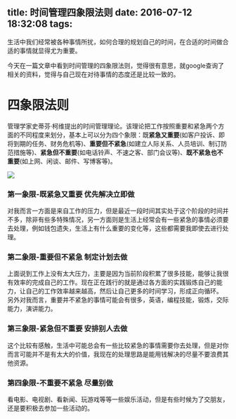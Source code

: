 title: 时间管理四象限法则
date: 2016-07-12 18:32:08
tags:
---

生活中我们经常被各种事情所扰，如何合理的规划自己的时间，在合适的时间做合适的事情就显得尤为重要。

今天在一篇文章中看到时间管理的四象限法则，觉得很有意思，就google查询了相关的资料，觉得与自己现在对待事情的态度还是比较一致的。

四象限法则
===========

管理学家史蒂芬·柯维提出的时间管理理论。该理论把工作按照重要和紧急两个方面的不同程度来划分，基本上可以分为四个象限：既**紧急又重要**(如客户投诉、即将到期的任务、财务危机等)、**重要但不紧急**(如建立人际关系、人员培训、制订防范措施等)、**紧急但不重要**(如电话铃声、不速之客、部门会议等)、**既不紧急也不重要**(如上网、闲谈、邮件、写博客等)。


![](http://ww3.sinaimg.cn/large/8a0ce11egw1f5rb9t837oj20l40fajvx.jpg)

### 第一象限-既紧急又重要 优先解决立即做

对我而言一方面是来自工作的压力，但是最近一段时间其实处于这个阶段的时间并不多，除非有些多特殊情况，另一方面则是生活上经常会有一些紧急的事情必须要去处理，例如钱包遗失，生活上有什么重要的变化等，这些都需要我即使去进行处理。

### 第二象限-重要但不紧急 制定计划去做

上面说到工作上没有太大压力，主要是因为当前阶段积累了很多技能，能够让我很有效率的完成自己的工作。现在正在践行的就是通过各方面的实践锻炼自己的能力，让自己的工作效率越来越高，然后让自己更多的时间学习，形成正向循环。
另外对我而言，重要并不紧急的事情可能会有很多，英语，编程技能，锻炼，交际能力，演讲能力。

### 第三象限-紧急但不重要 安排别人去做

这个比较有感触，生活中可能总会有一些比较紧急的事情需要你去处理，但是对你而言可能并不是有太大的价值，我现在的处理思路是能用钱解决的尽量不要浪费其他资源。

### 第四象限-不重要不紧急 尽量别做

看电影、电视剧、看新闻、玩游戏等等一些娱乐活动，但是有些时候为了交朋友，还是要积极去参加一些活动的。
